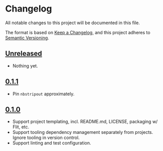 # Changelog

All notable changes to this project will be documented in this file.

The format is based on [Keep a Changelog](https://keepachangelog.com/en/1.0.0/),
and this project adheres to [Semantic Versioning](https://semver.org/spec/v2.0.0.html).

## [Unreleased]

- Nothing yet.

## [0.1.1]

- Pin `nbstripout` approximately.

## [0.1.0]

- Support project templating, incl. README.md, LICENSE, packaging w/ Flit, etc.
- Support tooling dependency management separately from projects. Ignore tooling in version control.
- Support linting and test configuration.

[Unreleased]: https://github.com/blakeNaccarato/copier-python/compare/v0.1.1...HEAD
[0.1.1]: https://github.com/blakeNaccarato/copier-python/compare/v0.1.0...0.1.1
[0.1.0]: https://github.com/blakeNaccarato/copier-python/releases/tag/v0.1.0
